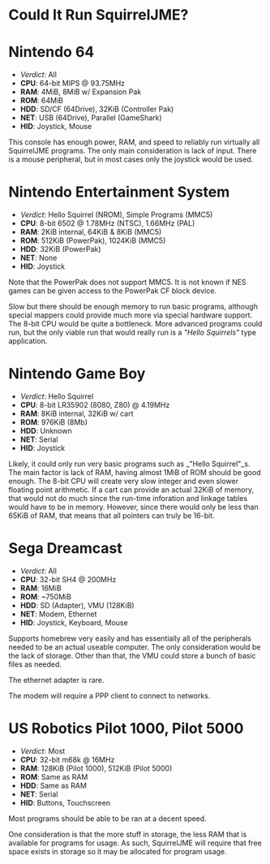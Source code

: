# Could It Run SquirrelJME?

# Nintendo 64

 * _Verdict_: All
 * **CPU**: 64-bit MIPS @ 93.75MHz
 * **RAM**: 4MiB, 8MiB w/ Expansion Pak
 * **ROM**: 64MiB
 * **HDD**: SD/CF (64Drive), 32KiB (Controller Pak)
 * **NET**: USB (64Drive), Parallel (GameShark)
 * **HID**: Joystick, Mouse

This console has enough power, RAM, and speed to reliably run virtually all
SquirrelJME programs. The only main consideration is lack of input. There is
a mouse peripheral, but in most cases only the joystick would be used.

# Nintendo Entertainment System

 * _Verdict_: Hello Squirrel (NROM), Simple Programs (MMC5)
 * **CPU**: 8-bit 6502 @ 1.78MHz (NTSC), 1.66MHz (PAL)
 * **RAM**: 2KiB internal, 64KiB & 8KiB (MMC5)
 * **ROM**: 512KiB (PowerPak), 1024KiB (MMC5)
 * **HDD**: 32KiB (PowerPak)
 * **NET**: None
 * **HID**: Joystick

Note that the PowerPak does not support MMC5. It is not known if NES games can
be given access to the PowerPak CF block device.

Slow but there should be enough memory to run basic programs, although special
mappers could provide much more via special hardware support. The 8-bit CPU
would be quite a bottleneck. More advanced programs could run, but the only
viable run that would really run is a _"Hello Squirrels"_ type application.

# Nintendo Game Boy

 * _Verdict_: Hello Squirrel
 * **CPU**: 8-bit LR35902 (8080, Z80) @ 4.19MHz
 * **RAM**: 8KiB internal, 32KiB w/ cart
 * **ROM**: 976KiB (8Mb)
 * **HDD**: Unknown
 * **NET**: Serial
 * **HID**: Joystick

Likely, it could only run very basic programs such as _"Hello Squirrel"_s. The
main factor is lack of RAM, having almost 1MiB of ROM should be good enough.
The 8-bit CPU will create very slow integer and even slower floating point
arithmetic. If a cart can provide an actual 32KiB of memory, that would not
do much since the run-time inforation and linkage tables would have to be
in memory. However, since there would only be less than 65KiB of RAM, that
means that all pointers can truly be 16-bit.

# Sega Dreamcast

 * _Verdict_: All
 * **CPU**: 32-bit SH4 @ 200MHz
 * **RAM**: 16MiB
 * **ROM**: ~750MiB
 * **HDD**: SD (Adapter), VMU (128KiB)
 * **NET**: Modem, Ethernet
 * **HID**: Joystick, Keyboard, Mouse

Supports homebrew very easily and has essentially all of the peripherals
needed to be an actual useable computer. The only consideration would be the
lack of storage. Other than that, the VMU could store a bunch of basic files
as needed.

The ethernet adapter is rare.

The modem will require a PPP client to connect to networks.

# US Robotics Pilot 1000, Pilot 5000

 * _Verdict_: Most
 * **CPU**: 32-bit m68k @ 16MHz
 * **RAM**: 128KiB (Pilot 1000), 512KiB (Pilot 5000)
 * **ROM**: Same as RAM
 * **HDD**: Same as RAM
 * **NET**: Serial
 * **HID**: Buttons, Touchscreen

Most programs should be able to be ran at a decent speed.

One consideration is that the more stuff in storage, the less RAM that is
available for programs for usage. As such, SquirrelJME will require that free
space exists in storage so it may be allocated for program usage.

